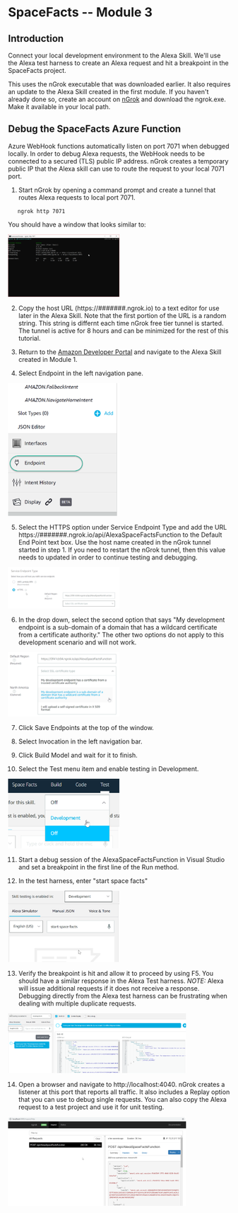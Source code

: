 # SpaceFacts -- Module 3

## Introduction

Connect your local development environment to the Alexa Skill. We'll use the Alexa test harness to create an Alexa request and hit a breakpoint in the SpaceFacts project.

This uses the nGrok executable that was downloaded earlier. It also requires an update to the Alexa Skill created in the first module. If you haven't already done so, create an account on [nGrok](https://ngrok.com/) and download the ngrok.exe. Make it available in your local path. 

## Debug the SpaceFacts Azure Function

Azure WebHook functions automatically listen on port 7071 when debugged locally. In order to debug Alexa requests, the WebHook needs to be connected to a secured (TLS) public IP address. nGrok creates a temporary public IP that the Alexa skill can use to route the request to your local 7071 port.

1. Start nGrok by opening a command prompt and create a tunnel that routes Alexa requests to local port 7071.

```
   ngrok http 7071
```

You should have a window that looks similar to:

  <img src="/docs/images/ngrok01.png?raw=true" width="50%"/>

2. Copy the host URL (https://#######.ngrok.io) to a text editor for use later in the Alexa Skill. Note that the first portion of the URL is a random string. This string is differnt each time nGrok free tier tunnel is started. The tunnel is active for 8 hours and can be minimized for the rest of this tutorial. 

3. Return to the [Amazon Developer Portal](https://developer.amazon.com) and navigate to the Alexa Skill created in Module 1.

4. Select Endpoint in the left navigation pane.

<img src="/docs/images/AlexaSkillConfig01.png?raw=true" width="50%"/>

5. Select the HTTPS option under Service Endpoint Type and add the URL https://#######.ngrok.io/api/AlexaSpaceFactsFunction to the Default End Point text box. Use the host name created in the nGrok tunnel started in step 1. If you need to restart the nGrok tunnel, then this value needs to updated in order to continue testing and debugging.

<img src="/docs/images/AlexaSkillConfig02.png?raw=true" width="50%"/>

6. In the drop down, select the second option that says "My development endpoint is a sub-domain of a domain that has a wildcard certificate from a certificate authority." The other two options do not apply to this development scenario and will not work.

<img src="/docs/images/AlexaSkillConfig03.png?raw=true" width="50%"/>

7. Click Save Endpoints at the top of the window.

8. Select Invocation in the left navigation bar.

9. Click Build Model and wait for it to finish.

10. Select the Test menu item and enable testing in Development.

<img src="/docs/images/AlexaSkillConfig04.png?raw=true" width="50%"/>

11. Start a debug session of the AlexaSpaceFactsFunction in Visual Studio and set a breakpoint in the first line of the Run method.

12. In the test harness, enter "start space facts"

<img src="/docs/images/AlexaSkillConfig05.png?raw=true" width="50%"/>

13. Verify the breakpoint is hit and allow it to proceed by using F5. You should have a similar response in the Alexa Test harness. _NOTE:_ Alexa will issue additional requests if it does not receive a response. Debugging directly from the Alexa test harness can be frustrating when dealing with multiple duplicate requests. 

<img src="/docs/images/AlexaSkillConfig06.png?raw=true" width="80%"/>

14. Open a browser and navigate to http://localhost:4040. nGrok creates a listener at this port that reports all traffic. It also includes a Replay option that you can use to debug single requests. You can also copy the Alexa request to a test project and use it for unit testing.

<img src="/docs/images/AlexaSkillConfig07.png?raw=true" width="80%"/>